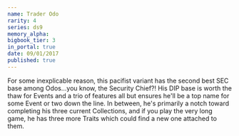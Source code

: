 ```yaml
---
name: Trader Odo
rarity: 4
series: ds9
memory_alpha:
bigbook_tier: 3
in_portal: true
date: 09/01/2017
published: true
---
```


For some inexplicable reason, this pacifist variant has the second best SEC base among Odos...you know, the Security Chief?! His DIP base is worth the thaw for Events and a trio of features all but ensures he'll be a top name for some Event or two down the line. In between, he's primarily a notch toward completing his three current Collections, and if you play the very long game, he has three more Traits which could find a new one attached to them.
